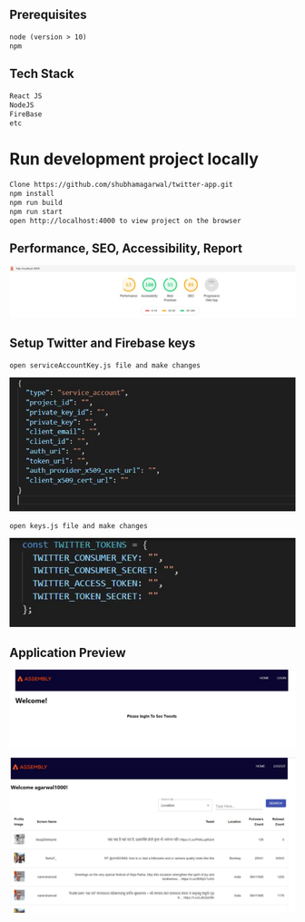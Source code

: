 ## Prerequisites

```
node (version > 10)
npm

```

## Tech Stack

```
React JS
NodeJS
FireBase
etc
```

# Run development project locally

```
Clone https://github.com/shubhamagarwal/twitter-app.git
npm install
npm run build
npm run start
open http://localhost:4000 to view project on the browser
```


## Performance, SEO, Accessibility, Report

![Performance cd](https://github.com/shubhamagarwal/twitter-app/blob/master/screenshot/perf.JPG 'Performance, SEO, Accessibility, Report')


## Setup Twitter and Firebase keys


```
open serviceAccountKey.js file and make changes
```

![Firebase cd](https://github.com/shubhamagarwal/twitter-app/blob/master/screenshot/firebase.JPG 'Add Firebase keys here')

```
open keys.js file and make changes
```

![Twitter cd](https://github.com/shubhamagarwal/twitter-app/blob/master/screenshot/twitter.JPG 'Add Twitter keys here')


## Application Preview

![Application Preview cd](https://github.com/shubhamagarwal/twitter-app/blob/master/screenshot/landing.JPG 'Application Preview')

![Application Preview cd](https://github.com/shubhamagarwal/twitter-app/blob/master/screenshot/listing.JPG 'Application Preview')